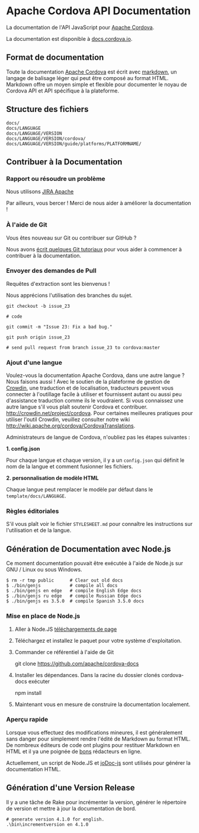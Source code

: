 # Apache Cordova API Documentation

La documentation de l'API JavaScript pour [Apache Cordova](http://cordova.io/).

La documentation est disponible à [docs.cordova.io](http://docs.cordova.io/).

## Format de documentation

Toute la documentation [Apache Cordova](http://cordova.io/) est écrit avec [markdown](http://daringfireball.net/projects/markdown/syntax), un langage de balisage léger qui peut être composé au format HTML. Markdown offre un moyen simple et flexible pour documenter le noyau de Cordova API et API spécifique à la plateforme.

## Structure des fichiers

    docs/
    docs/LANGUAGE
    docs/LANGUAGE/VERSION
    docs/LANGUAGE/VERSION/cordova/
    docs/LANGUAGE/VERSION/guide/platforms/PLATFORMNAME/
    

## Contribuer à la Documentation

### Rapport ou résoudre un problème

Nous utilisons [JIRA Apache](https://issues.apache.org/jira/browse/CB)

Par ailleurs, vous bercer ! Merci de nous aider à améliorer la documentation !

### À l'aide de Git

Vous êtes nouveau sur Git ou contribuer sur GitHub ?

Nous avons [écrit quelques Git tutoriaux](http://wiki.apache.org/cordova/ContributorWorkflow) pour vous aider à commencer à contribuer à la documentation.

### Envoyer des demandes de Pull

Requêtes d'extraction sont les bienvenus !

Nous apprécions l'utilisation des branches du sujet.

    git checkout -b issue_23
    
    # code
    
    git commit -m "Issue 23: Fix a bad bug."
    
    git push origin issue_23
    
    # send pull request from branch issue_23 to cordova:master
    

### Ajout d'une langue

Voulez-vous la documentation Apache Cordova, dans une autre langue ? Nous faisons aussi ! Avec le soutien de la plateforme de gestion de [Crowdin](http://crowdin.net/project/cordova), une traduction et de localisation, traducteurs peuvent vous connecter à l'outillage facile à utiliser et fournissent autant ou aussi peu d'assistance traduction comme ils le voudraient. Si vous connaissez une autre langue s'il vous plaît soutenir Cordova et contribuer. http://crowdin.net/project/cordova. Pour certaines meilleures pratiques pour utiliser l'outil Crowdin, veuillez consulter notre wiki http://wiki.apache.org/cordova/CordovaTranslations.

Administrateurs de langue de Cordova, n'oubliez pas les étapes suivantes :

**1. config.json**

Pour chaque langue et chaque version, il y a un `config.json` qui définit le nom de la langue et comment fusionner les fichiers.

**2. personnalisation de modèle HTML**

Chaque langue peut remplacer le modèle par défaut dans le `template/docs/LANGUAGE`.

### Règles éditoriales

S'il vous plaît voir le fichier `STYLESHEET.md` pour connaître les instructions sur l'utilisation et de la langue.

## Génération de Documentation avec Node.js

Ce moment documentation pouvait être exécutée à l'aide de Node.js sur GNU / Linux ou sous Windows.

    $ rm -r tmp public      # Clear out old docs
    $ ./bin/genjs           # compile all docs
    $ ./bin/genjs en edge   # compile English Edge docs
    $ ./bin/genjs ru edge   # compile Russian Edge docs
    $ ./bin/genjs es 3.5.0  # compile Spanish 3.5.0 docs
    

### Mise en place de Node.js

  1. Aller à Node.JS [téléchargements de page](http://nodejs.org/download/)
  2. Téléchargez et installez le paquet pour votre système d'exploitation.
  3. Commander ce référentiel à l'aide de Git
    
        git clone https://github.com/apache/cordova-docs
        

  4. Installer les dépendances. Dans la racine du dossier clonés cordova-docs exécuter
    
        npm install
        

  5. Maintenant vous en mesure de construire la documentation localement.

### Aperçu rapide

Lorsque vous effectuez des modifications mineures, il est généralement sans danger pour simplement rendre l'édité de Markdown au format HTML. De nombreux éditeurs de code ont plugins pour restituer Markdown en HTML et il ya une poignée de [bons](http://dillinger.io/) rédacteurs en ligne.

Actuellement, un script de Node.JS et [joDoc-js](https://github.com/kant2002/jodoc-js) sont utilisés pour générer la documentation HTML.

## Génération d'une Version Release

Il y a une tâche de Rake pour incrémenter la version, générer le répertoire de version et mettre à jour la documentation de bord.

    # generate version 4.1.0 for english.
    .\bin\incrementversion en 4.1.0